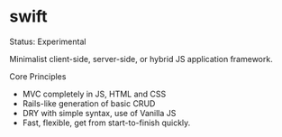 swift
=====
Status: Experimental

Minimalist client-side, server-side, or hybrid JS application framework.

Core Principles

* MVC completely in JS, HTML and CSS
* Rails-like generation of basic CRUD
* DRY with simple syntax, use of Vanilla JS
* Fast, flexible, get from start-to-finish quickly.
